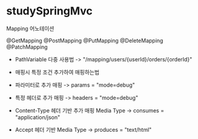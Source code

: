 # studySpringMvc

Mapping 어노테이션

@GetMapping
@PostMapping
@PutMapping
@DeleteMapping
@PatchMapping


- PathVariable 다중 사용법
  -> "/mapping/users/{userId}/orders/{orderId}"


- 매핑시 특정 조건 추가하여 매핑하는법 
- 파라미터로 추가 매핑 
  ->  params = "mode=debug"
- 특정 헤더로 추가 매핑 
  -> headers = "mode=debug"
- Content-Type 헤더 기반 추가 매핑 Media Type 
  ->  consumes = "application/json"
- Accept 헤더 기반 Media Type 
  -> produces = "text/html"
